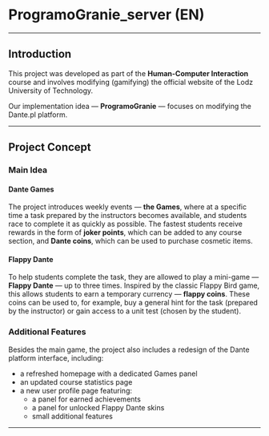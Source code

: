 # ProgramoGranie_server (EN)

***

## Introduction

This project was developed as part of the **Human-Computer Interaction** course and involves modifying (gamifying) the official website of the Lodz University of Technology.

Our implementation idea — **ProgramoGranie** — focuses on modifying the Dante.pl platform.

***

## Project Concept

### Main Idea

#### Dante Games
The project introduces weekly events — **the Games**, where at a specific time a task prepared by the instructors becomes available, and students race to complete it as quickly as possible. The fastest students receive rewards in the form of **joker points**, which can be added to any course section, and **Dante coins**, which can be used to purchase cosmetic items.

#### Flappy Dante
To help students complete the task, they are allowed to play a mini-game — **Flappy Dante** — up to three times. Inspired by the classic Flappy Bird game, this allows students to earn a temporary currency — **flappy coins**. These coins can be used to, for example, buy a general hint for the task (prepared by the instructor) or gain access to a unit test (chosen by the student).

### Additional Features

Besides the main game, the project also includes a redesign of the Dante platform interface, including:

- a refreshed homepage with a dedicated Games panel
- an updated course statistics page
- a new user profile page featuring:
  - a panel for earned achievements
  - a panel for unlocked Flappy Dante skins
  - small additional features

***
